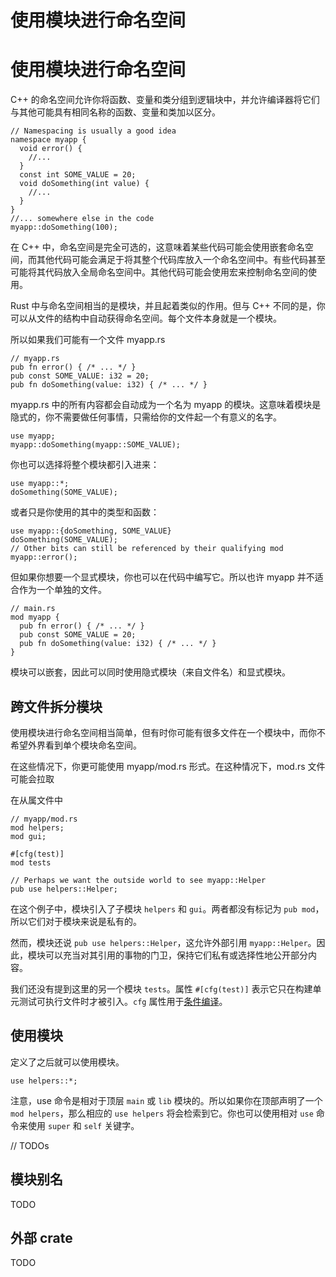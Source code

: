 # 使用模块进行命名空间

# 使用模块进行命名空间

C++ 的命名空间允许你将函数、变量和类分组到逻辑块中，并允许编译器将它们与其他可能具有相同名称的函数、变量和类加以区分。

```
// Namespacing is usually a good idea
namespace myapp {
  void error() {
    //...
  }
  const int SOME_VALUE = 20;
  void doSomething(int value) {
    //...
  }
}
//... somewhere else in the code
myapp::doSomething(100); 
```

在 C++ 中，命名空间是完全可选的，这意味着某些代码可能会使用嵌套命名空间，而其他代码可能会满足于将其整个代码库放入一个命名空间中。有些代码甚至可能将其代码放入全局命名空间中。其他代码可能会使用宏来控制命名空间的使用。

Rust 中与命名空间相当的是模块，并且起着类似的作用。但与 C++ 不同的是，你可以从文件的结构中自动获得命名空间。每个文件本身就是一个模块。

所以如果我们可能有一个文件 myapp.rs

```
// myapp.rs
pub fn error() { /* ... */ }
pub const SOME_VALUE: i32 = 20;
pub fn doSomething(value: i32) { /* ... */ } 
```

myapp.rs 中的所有内容都会自动成为一个名为 myapp 的模块。这意味着模块是隐式的，你不需要做任何事情，只需给你的文件起一个有意义的名字。

```
use myapp;
myapp::doSomething(myapp::SOME_VALUE); 
```

你也可以选择将整个模块都引入进来：

```
use myapp::*;
doSomething(SOME_VALUE); 
```

或者只是你使用的其中的类型和函数：

```
use myapp::{doSomething, SOME_VALUE}
doSomething(SOME_VALUE);
// Other bits can still be referenced by their qualifying mod
myapp::error(); 
```

但如果你想要一个显式模块，你也可以在代码中编写它。所以也许 myapp 并不适合作为一个单独的文件。

```
// main.rs
mod myapp {
  pub fn error() { /* ... */ }
  pub const SOME_VALUE = 20;
  pub fn doSomething(value: i32) { /* ... */ }
} 
```

模块可以嵌套，因此可以同时使用隐式模块（来自文件名）和显式模块。

## 跨文件拆分模块

使用模块进行命名空间相当简单，但有时你可能有很多文件在一个模块中，而你不希望外界看到单个模块命名空间。

在这些情况下，你更可能使用 myapp/mod.rs 形式。在这种情况下，mod.rs 文件可能会拉取

在从属文件中

```
// myapp/mod.rs
mod helpers;
mod gui;

#[cfg(test)]
mod tests

// Perhaps we want the outside world to see myapp::Helper
pub use helpers::Helper; 
```

在这个例子中，模块引入了子模块 `helpers` 和 `gui`。两者都没有标记为 `pub mod`，所以它们对于模块来说是私有的。

然而，模块还说 `pub use helpers::Helper`，这允许外部引用 `myapp::Helper`。因此，模块可以充当对其引用的事物的门卫，保持它们私有或选择性地公开部分内容。

我们还没有提到这里的另一个模块 `tests`。属性 `#[cfg(test)]` 表示它只在构建单元测试可执行文件时才被引入。`cfg` 属性用于[条件编译](https://doc.rust-lang.org/book/conditional-compilation.html)。

## 使用模块

定义了之后就可以使用模块。

```
use helpers::*; 
```

注意，use 命令是相对于顶层 `main` 或 `lib` 模块的。所以如果你在顶部声明了一个 `mod helpers`，那么相应的 `use helpers` 将会检索到它。你也可以使用相对 `use` 命令来使用 `super` 和 `self` 关键字。

// TODOs

## 模块别名

TODO

## 外部 crate

TODO
